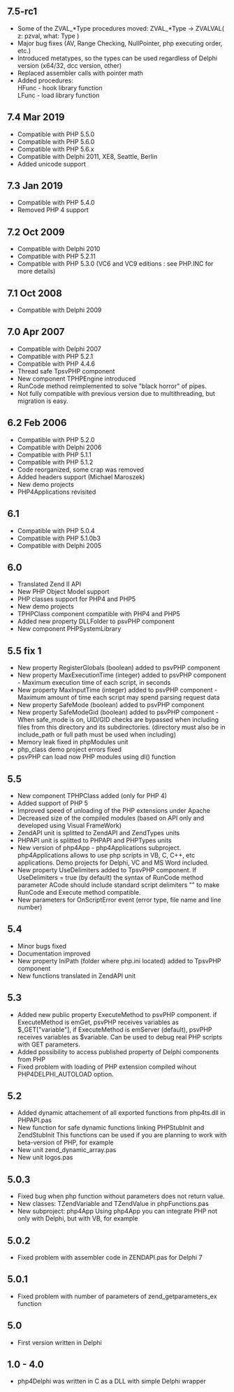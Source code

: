 ## 7.5-rc1
* Some of the ZVAL_*Type procedures moved:
  ZVAL_*Type -> ZVALVAL( z: pzval, what: Type )
* Major bug fixes (AV, Range Checking, NullPointer, php executing order, etc.)
* Introduced metatypes, so the types can be used regardless of Delphi version (x64/32, dcc version, other)
* Replaced assembler calls with pointer math
* Added procedures: <br> HFunc - hook library function <br> LFunc - load library function

## 7.4 Mar 2019

* Compatible with PHP 5.5.0
* Compatible with PHP 5.6.0
* Compatible with PHP 5.6.x
* Compatible with Delphi 2011, XE8, Seattle, Berlin
* Added unicode support

## 7.3 Jan 2019

* Compatible with PHP 5.4.0
* Removed PHP 4 support

## 7.2 Oct 2009

* Compatible with Delphi 2010
* Compatible with PHP 5.2.11
* Compatible with PHP 5.3.0 (VC6 and VC9 editions : see PHP.INC for more details)

## 7.1 Oct 2008

* Compatible with Delphi 2009

## 7.0 Apr 2007

* Compatible with Delphi 2007
* Compatible with PHP 5.2.1
* Compatible with PHP 4.4.6
* Thread safe TpsvPHP component
* New component TPHPEngine introduced
* RunCode method reimplemented to solve "black horror" of pipes.
* Not fully compatible with previous version due to multithreading, but migration is easy.

## 6.2 Feb 2006

* Compatible with PHP 5.2.0
* Compatible with Delphi 2006
* Compatible with PHP 5.1.1
* Compatible with PHP 5.1.2
* Code reorganized, some crap was removed
* Added headers support (Michael Maroszek)
* New demo projects
* PHP4Applications revisited

## 6.1

* Compatible with PHP 5.0.4
* Compatible with PHP 5.1.0b3
* Compatible with Delphi 2005

## 6.0

* Translated Zend II API
* New PHP Object Model support
* PHP classes support for PHP4 and PHP5
* New demo projects
* TPHPClass component compatible with PHP4 and PHP5
* Added new property DLLFolder to psvPHP component
* New component PHPSystemLibrary

## 5.5 fix 1

* New property RegisterGlobals (boolean) added to psvPHP component
* New property MaxExecutionTime (integer) added to psvPHP component - Maximum execution time of each script, in seconds
* New property MaxInputTime (integer) added to psvPHP component - Maximum amount of time each script may spend parsing request data
* New property SafeMode (boolean) added to psvPHP component
* New property SafeModeGid (boolean) added to psvPHP component -  When safe_mode is on, UID/GID checks are bypassed when
  including files from this directory and its subdirectories. (directory must also be in include_path or full path must
  be used when including)
* Memory leak fixed in phpModules unit
* php_class demo project errors fixed
* psvPHP can load now PHP modules using dl() function

## 5.5

* New component TPHPClass added (only for PHP 4)
* Added support of PHP 5
* Improved speed of unloading of the PHP extensions under Apache 
* Decreased size of the compiled modules (based on API only and developed using Visual FrameWork)
* ZendAPI unit is splitted to ZendAPI and ZendTypes units
* PHPAPI unit is splitted to  PHPAPI and PHPTypes units
* New version of php4App - php4Applications subproject. 
  php4Applications allows to use php scripts in VB, C, C++, etc applications.
  Demo projects for Delphi, VC and MS Word included.
* New property UseDelimiters added to TpsvPHP component. If UseDelimiters = true (by default) the
  syntax of RunCode method parameter ACode should include standard script delimiters "<?" and "?>"
  to make RunCode and Execute method compatible.
* New parameters for OnScriptError event (error type, file name and line number)

## 5.4

* Minor bugs fixed
* Documentation improved 
* New property IniPath (folder where php.ini located) added to TpsvPHP component
* New functions translated in ZendAPI unit

## 5.3
* Added new public property ExecuteMethod to psvPHP component. 
  if ExecuteMethod is emGet, psvPHP receives variables as $_GET["variable"],
  if ExecuteMethod is emServer (default), psvPHP receives variables as $variable.
  Can be used to debug real PHP scripts with GET parameters.
* Added possibility to access published property of Delphi components from PHP
* Fixed problem with loading of PHP extension compiled wihout PHP4DELPHI_AUTOLOAD
  option.

## 5.2
* Added dynamic attachement of all exported functions from php4ts.dll
  in PHPAPI.pas
* New function for safe dynamic functions linking PHPStubInit and ZendStubInit
  This functions can be used if you are planning to work with beta-version of PHP,
  for example
* New unit zend_dynamic_array.pas
* New unit logos.pas

## 5.0.3
* Fixed bug when php function without parameters does not return value.
* New classes: TZendVariable and TZendValue in  phpFunctions.pas
* New subproject: php4App
  Using php4App you can integrate PHP not only with Delphi, but with VB, for example

## 5.0.2 
* Fixed problem with assembler code in ZENDAPI.pas for Delphi 7

## 5.0.1
* Fixed problem with number of parameters of zend_getparameters_ex function

## 5.0
* First version written in Delphi


## 1.0 - 4.0  
* php4Delphi was written in C as a DLL with simple Delphi wrapper
 
